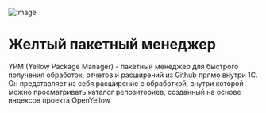 ![image](https://github.com/user-attachments/assets/9e98ac7a-28f6-49f4-b028-21ba2d50de77)


# Желтый пакетный менеджер

YPM (Yellow Package Manager) - пакетный менеджер для быстрого получения обработок, отчетов и расширений из Github прямо внутри 1С. Он представляет из себя расширение с обработкой, внутри которой можно просматривать каталог репозиториев, созданный на основе индексов проекта OpenYellow
